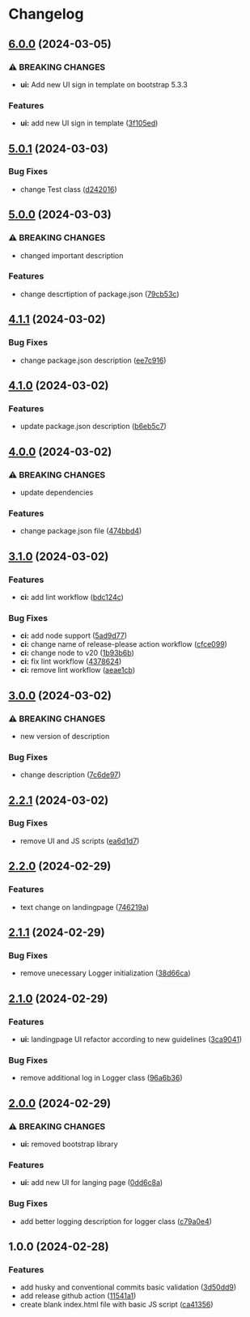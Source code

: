 # Changelog

## [6.0.0](https://github.com/ideaigniter/release-please-training-demo/compare/v5.0.1...v6.0.0) (2024-03-05)


### ⚠ BREAKING CHANGES

* **ui:** Add new UI sign in template on bootstrap 5.3.3

### Features

* **ui:** add new UI sign in template ([3f105ed](https://github.com/ideaigniter/release-please-training-demo/commit/3f105ede86435fcf48aabbbdca76ef5938265e84))

## [5.0.1](https://github.com/ideaigniter/release-please-training-demo/compare/v5.0.0...v5.0.1) (2024-03-03)


### Bug Fixes

* change Test class ([d242016](https://github.com/ideaigniter/release-please-training-demo/commit/d242016fb4724e8777d689b4a641c659a93bdfcb))

## [5.0.0](https://github.com/ideaigniter/release-please-training-demo/compare/v4.1.1...v5.0.0) (2024-03-03)


### ⚠ BREAKING CHANGES

* changed important description

### Features

* change descrtiption of package.json ([79cb53c](https://github.com/ideaigniter/release-please-training-demo/commit/79cb53c4ccdd785c0cdc4fcb457f434d4692c1e5))

## [4.1.1](https://github.com/ideaigniter/release-please-training-demo/compare/v4.1.0...v4.1.1) (2024-03-02)


### Bug Fixes

* change package.json description ([ee7c916](https://github.com/ideaigniter/release-please-training-demo/commit/ee7c91650b3739c6b71dc745d55de123272acad6))

## [4.1.0](https://github.com/ideaigniter/release-please-training-demo/compare/v4.0.0...v4.1.0) (2024-03-02)


### Features

* update package.json description ([b6eb5c7](https://github.com/ideaigniter/release-please-training-demo/commit/b6eb5c7b95e9c0d124ec94dd35e6b15b5bc68c44))

## [4.0.0](https://github.com/ideaigniter/release-please-training-demo/compare/v3.1.0...v4.0.0) (2024-03-02)


### ⚠ BREAKING CHANGES

* update dependencies

### Features

* change package.json file ([474bbd4](https://github.com/ideaigniter/release-please-training-demo/commit/474bbd4548036208f5776f9f16fad10f1d56c536))

## [3.1.0](https://github.com/ideaigniter/release-please-training-demo/compare/v3.0.0...v3.1.0) (2024-03-02)


### Features

* **ci:** add lint workflow ([bdc124c](https://github.com/ideaigniter/release-please-training-demo/commit/bdc124c4bd1f2ed836cede86a4bccd4dcf3ebe8d))


### Bug Fixes

* **ci:** add node support ([5ad9d77](https://github.com/ideaigniter/release-please-training-demo/commit/5ad9d7730f132a956b6f7a5d18b96ea50d74435f))
* **ci:** change name of release-please action workflow ([cfce099](https://github.com/ideaigniter/release-please-training-demo/commit/cfce0998bd5b1eb8c2b4c9ba573408bfcf392f66))
* **ci:** change node to v20 ([1b93b6b](https://github.com/ideaigniter/release-please-training-demo/commit/1b93b6b70cb116d19543752d9d925a993d71a3fc))
* **ci:** fix lint workflow ([4378624](https://github.com/ideaigniter/release-please-training-demo/commit/43786243b2513c4d1716d8c5bee5dafe56342a00))
* **ci:** remove lint workflow ([aeae1cb](https://github.com/ideaigniter/release-please-training-demo/commit/aeae1cb4c79274e108ba9e5d4d1279c32f13dec1))

## [3.0.0](https://github.com/ideaigniter/release-please-training-demo/compare/v2.2.1...v3.0.0) (2024-03-02)


### ⚠ BREAKING CHANGES

* new version of description

### Bug Fixes

* change description ([7c6de97](https://github.com/ideaigniter/release-please-training-demo/commit/7c6de97c01ff2b32a909268e0e8e266c3bc74880))

## [2.2.1](https://github.com/ideaigniter/release-please-training-demo/compare/v2.2.0...v2.2.1) (2024-03-02)


### Bug Fixes

* remove UI and JS scripts ([ea6d1d7](https://github.com/ideaigniter/release-please-training-demo/commit/ea6d1d7d5c131b2771fe32f6f3519a34813d1c0f))

## [2.2.0](https://github.com/ideaigniter/release-please-training-demo/compare/v2.1.1...v2.2.0) (2024-02-29)


### Features

* text change on landingpage ([746219a](https://github.com/ideaigniter/release-please-training-demo/commit/746219a12976004c225543a1ab68b829a3f22b7b))

## [2.1.1](https://github.com/ideaigniter/release-please-training-demo/compare/v2.1.0...v2.1.1) (2024-02-29)


### Bug Fixes

* remove unecessary Logger initialization ([38d66ca](https://github.com/ideaigniter/release-please-training-demo/commit/38d66ca589a37fc71204e735f55e5b71b8100262))

## [2.1.0](https://github.com/ideaigniter/release-please-training-demo/compare/v2.0.0...v2.1.0) (2024-02-29)


### Features

* **ui:** landingpage UI refactor according to new guidelines ([3ca9041](https://github.com/ideaigniter/release-please-training-demo/commit/3ca904169955e384bc0dcd36dfb0764d32435ae7))


### Bug Fixes

* remove additional log in Logger class ([96a6b36](https://github.com/ideaigniter/release-please-training-demo/commit/96a6b36a2e8fe77d24d4bb2374f444b80388ac88))

## [2.0.0](https://github.com/ideaigniter/release-please-training-demo/compare/v1.0.0...v2.0.0) (2024-02-29)


### ⚠ BREAKING CHANGES

* **ui:** removed bootstrap library

### Features

* **ui:** add new UI for langing page ([0dd6c8a](https://github.com/ideaigniter/release-please-training-demo/commit/0dd6c8accfb5ca5701894512aa09129dce29ac3c))


### Bug Fixes

* add better logging description for logger class ([c79a0e4](https://github.com/ideaigniter/release-please-training-demo/commit/c79a0e4a75518d1c4a3cb6c07104994a07dfd811))

## 1.0.0 (2024-02-28)


### Features

* add husky and conventional commits basic validation ([3d50dd9](https://github.com/ideaigniter/release-please-training-demo/commit/3d50dd9174723a5165ffa6d72b1f2240ebf9bc73))
* add release github action ([11541a1](https://github.com/ideaigniter/release-please-training-demo/commit/11541a1bc81fe073383b3bae4a47e3d8eaaf03c3))
* create blank index.html file with basic JS script ([ca41356](https://github.com/ideaigniter/release-please-training-demo/commit/ca41356071202a315989a58dacec1d2b8327e076))
